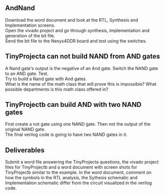 ## AndNand
Download the word document and look at the RTL, Synthesis and Implementation screens.   
Open the vivado project and go through synthesis, implementation and generation of the bit file.  
Send the bit file to the Nexys4DDR board and test using the switches.  

## TinyProjecta can not build NAND from AND gates
A Nand gate's output is the negative of an And gate. 
Switch the NAND gate to an AND gate.  Test.  
Try to build a Nand gate with And gates.  
What is the name of the math class that will prove this is impossible?
What possible departments is this math class offered in? 

## TinyProjectb can build AND with two NAND gates
First create a not gate using one NAND gate. Then not the output of the original NAND gate.   
The final verilog code is going to have two NAND gates in it.   

## Deliverables
Submit a word file answering the TinyProjecta questions, the vivado project files for TinyProjectb and a word document with screen shots for TinyProjectb similar to the example. In the word document, comment on how the symbols in the RTL analysis, the Sythesis schematic and Implementation schematic differ from the circuit visualized in the verilog code. 
  

